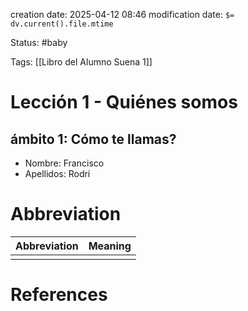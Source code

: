 creation date: 2025-04-12 08:46
modification date: `$= dv.current().file.mtime`

Status: #baby 

Tags: [[Libro del Alumno Suena 1]]

# Lección 1 - Quiénes somos

##  ámbito 1: Cómo te llamas?

- Nombre: Francisco
- Apellidos: Rodrí












# Abbreviation

| Abbreviation | Meaning |
| ------------ | ------- |
|              |         |


# References
